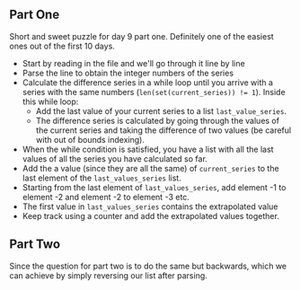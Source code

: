 ## Part One
Short and sweet puzzle for day 9 part one. Definitely one of the easiest ones out of the first 10 days.

- Start by reading in the file and we'll go through it line by line
- Parse the line to obtain the integer numbers of the series
- Calculate the difference series in a while loop until you arrive with a series with the same numbers (```len(set(current_series)) != 1```).
Inside this while loop:
    - Add the last value of your current series to a list ```last_value_series```.
    - The difference series is calculated by going through the values of the current series and taking the difference of two values (be careful with out of bounds indexing).
- When the while condition is satisfied, you have a list with all the last values of all the series you have calculated so far.
- Add the a value (since they are all the same) of ```current_series``` to the last element of the ```last_values_series``` list. 
- Starting from the last element of ```last_values_series```, add element -1 to element -2 and element -2 to element -3 etc.
- The first value in ```last_values_series``` contains the extrapolated value
- Keep track using a counter and add the extrapolated values together.
    


## Part Two

Since the question for part two is to do the same but backwards, which we can achieve by simply reversing our list after parsing.